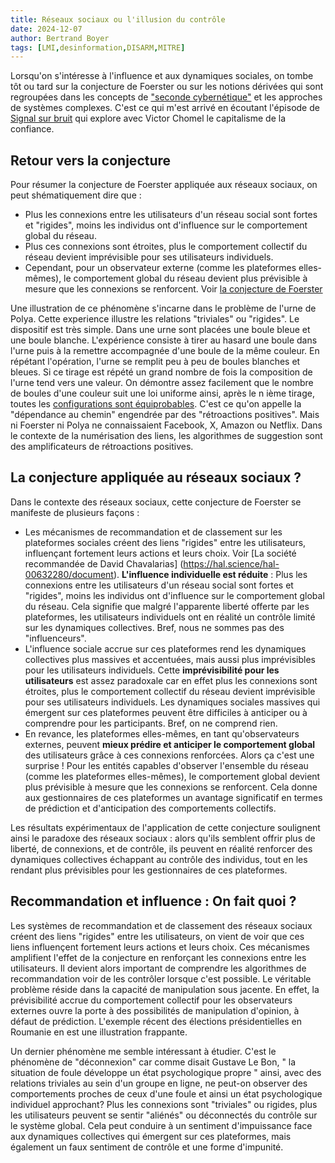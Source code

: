 ```yaml
---
title: Réseaux sociaux ou l'illusion du contrôle
date: 2024-12-07
author: Bertrand Boyer
tags: [LMI,desinformation,DISARM,MITRE]
---
```

Lorsqu'on s'intéresse à l'influence et aux dynamiques sociales, on tombe tôt ou tard sur la conjecture de Foerster ou sur les notions dérivées qui sont regroupées dans les concepts de ["seconde cybernétique"](https://www.intelligence-complexite.org/bibliotheque/note-de-lecture/seconde-cybernetique-et-complexite) et les approches de systèmes complexes. C'est ce qui m'est arrivé en écoutant l'épisode de [Signal sur bruit](https://podcasts.apple.com/gb/podcast/le-capitalisme-de-la-confiance-une-conversation-avec/id1530439567?i=1000679181384) qui explore avec Victor Chomel le capitalisme de la confiance.

## Retour vers la conjecture

Pour résumer la conjecture de Foerster appliquée aux réseaux sociaux, on peut shématiquement dire que :
* Plus les connexions entre les utilisateurs d'un réseau social sont fortes et "rigides", moins les individus ont d'influence sur le comportement global du réseau.
* Plus ces connexions sont étroites, plus le comportement collectif du réseau devient imprévisible pour ses utilisateurs individuels.
* Cependant, pour un observateur externe (comme les plateformes elles-mêmes), le comportement global du réseau devient plus prévisible à mesure que les connexions se renforcent.
Voir [la conjecture de Foerster](https://fr.wikipedia.org/wiki/Conjecture_de_von_Foerster)

Une illustration de ce phénomène s'incarne dans le problème de l'urne de Polya. Cette experience illustre les relations "triviales" ou "rigides".
Le dispositif est très simple. Dans une urne sont placées une boule bleue et une boule blanche. L'expérience consiste à tirer au hasard une boule dans l'urne puis à la remettre accompagnée d'une boule de la même couleur. En répétant l'opération, l'urne se remplit peu à peu de boules blanches et bleues. Si ce tirage est
répété un grand nombre de fois la composition de l'urne tend vers une valeur. On démontre assez facilement que le nombre de boules d'une couleur suit une loi uniforme ainsi, après le n ième tirage, toutes les [configurations sont équiprobables](https://www.apmep.fr/IMG/pdf/LES_URNES_DE_POLYA_6.pdf).
C'est ce qu'on appelle la "dépendance au chemin" engendrée par des "rétroactions positives". Mais ni Foerster ni Polya ne connaissaient Facebook, X, Amazon ou Netflix. Dans le contexte de la numérisation des liens, les algorithmes de suggestion sont des amplificateurs de rétroactions positives.

## La conjecture appliquée au réseaux sociaux ?

Dans le contexte des réseaux sociaux, cette conjecture de Foerster se manifeste de plusieurs façons :
* Les mécanismes de recommandation et de classement sur les plateformes sociales créent des liens "rigides" entre les utilisateurs, influençant fortement leurs actions et leurs choix. Voir [La société recommandée de David Chavalarias] (https://hal.science/hal-00632280/document). **L'influence individuelle est réduite** : Plus les connexions entre les utilisateurs d'un réseau social sont fortes et "rigides", moins les individus ont d'influence sur le comportement global du réseau. Cela signifie que malgré l'apparente liberté offerte par les plateformes, les utilisateurs individuels ont en réalité un contrôle limité sur les dynamiques collectives. Bref, nous ne sommes pas des "influenceurs".
* L'influence sociale accrue sur ces plateformes rend les dynamiques collectives plus massives et accentuées, mais aussi plus imprévisibles pour les utilisateurs individuels. Cette **imprévisibilité pour les utilisateurs** est assez paradoxale car en effet plus les connexions sont étroites, plus le comportement collectif du réseau devient imprévisible pour ses utilisateurs individuels. Les dynamiques sociales massives qui émergent sur ces plateformes peuvent être difficiles à anticiper ou à comprendre pour les participants. Bref, on ne comprend rien.
* En revance, les plateformes elles-mêmes, en tant qu'observateurs externes, peuvent **mieux prédire et anticiper le comportement global** des utilisateurs grâce à ces connexions renforcées. Alors ça c'est une surprise ! Pour les entités capables d'observer l'ensemble du réseau (comme les plateformes elles-mêmes), le comportement global devient plus prévisible à mesure que les connexions se renforcent. Cela donne aux gestionnaires de ces plateformes un avantage significatif en termes de prédiction et d'anticipation des comportements collectifs.

Les résultats expérimentaux de l'application de cette conjecture soulignent ainsi le paradoxe des réseaux sociaux : alors qu'ils semblent offrir plus de liberté, de connexions, et de contrôle, ils peuvent en réalité renforcer des dynamiques collectives échappant au contrôle des individus, tout en les rendant plus prévisibles pour les gestionnaires de ces plateformes.

## Recommandation et influence : On fait quoi ?
Les systèmes de recommandation et de classement des réseaux sociaux créent des liens "rigides" entre les utilisateurs, on vient de voir que ces liens influençent fortement leurs actions et leurs choix. Ces mécanismes amplifient l'effet de la conjecture en renforçant les connexions entre les utilisateurs. Il devient alors important de comprendre les algorithmes de recommandation voir de les contrôler lorsque c'est possible. Le véritable problème réside dans la capacité de manipulation sous jacente. En effet, la prévisibilité accrue du comportement collectif pour les observateurs externes ouvre la porte à des possibilités de manipulation d'opinion, à défaut de prédiction. L'exemple récent des élections présidentielles en Roumanie en est une illustration frappante.

Un dernier phénomène me semble intéressant à étudier. C'est le phénomène de "déconnexion" car comme disait Gustave Le Bon, " la situation de foule développe un état psychologique propre " ainsi, avec des relations triviales au sein d'un groupe en ligne, ne peut-on observer des comportements proches de ceux d'une foule et ainsi un état psychologique individuel approchant? Plus les connexions sont "triviales" ou rigides, plus les utilisateurs peuvent se sentir "aliénés" ou déconnectés du contrôle sur le système global. Cela peut conduire à un sentiment d'impuissance face aux dynamiques collectives qui émergent sur ces plateformes, mais également un faux sentiment de contrôle et une forme d'impunité. 




